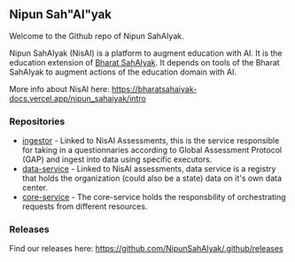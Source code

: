 ## Nipun Sah"AI"yak

Welcome to the Github repo of Nipun SahAIyak. 

Nipun SahAIyak (NisAI) is a platform to augment education with AI. It is the education extension of [Bharat SahAIyak](https://github.com/BharatSahAIyak). It depends on tools of the Bharat SahAIyak to augment actions of the education domain with AI.

More info about NisAI here: https://bharatsahaiyak-docs.vercel.app/nipun_sahaiyak/intro

### Repositories

* [ingestor](https://github.com/NipunSahAIyak/ingestor) - Linked to NisAI Assessments, this is the service responsible for taking in a questionnaries according to Global Assessment Protocol (GAP) and ingest into data using specific executors.
* [data-service](https://github.com/NipunSahAIyak/data-service) - Linked to NisAI assessments, data service is a registry that holds the organization (could also be a state) data on it's own data center.
* [core-service](https://github.com/NipunSahAIyak/core-service) - The core-service holds the responsbility of orchestrating requests from different resources.

### Releases

Find our releases here: https://github.com/NipunSahAIyak/.github/releases
